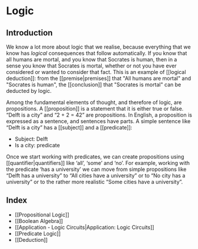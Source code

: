 # Logic
## Introduction
We know a lot more about logic that we realise, because everything that we know has *logical* consequences that follow automatically. If you know that all humans are mortal, and you know that Socrates is human, then in a sense you know that Socrates is mortal, whether or not you have ever considered or wanted to consider that fact. This is an example of [[logical deduction]]: from the [[premise|premises]] that "All humans are mortal" and "Socrates is human", the [[conclusion]] that "Socrates is mortal" can be deducted by logic.

Among the fundamental elements of thought, and therefore of logic, are propositions. A [[proposition]] is a statement that it is either true or false. “Delft is a city” and “2 + 2 = 42” are propositions. In English, a proposition is expressed as a sentence, and sentences have parts. A simple sentence like “Delft is a city” has a [[subject]] and a [[predicate]]:
- Subject: Delft
- Is a city: predicate

Once we start working with predicates, we can create propositions using [[quantifier|quantifiers]] like ‘all’, ‘some’ and ‘no’. For example, working with the predicate ‘has a university’ we can move from simple propositions like “Delft has a university” to “All cities have a university” or to “No city has a university” or to the rather more realistic “Some cities have a university”.

## Index
- [[Propositional Logic]]
- [[Boolean Algebra]]
- [[Application - Logic Circuits|Application: Logic Circuits]]
- [[Predicate Logic]]
- [[Deduction]]